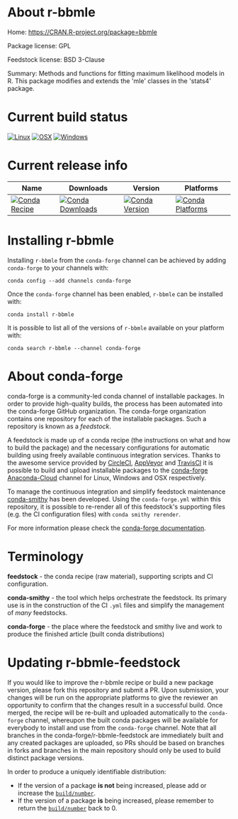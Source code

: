 About r-bbmle
=============

Home: https://CRAN.R-project.org/package=bbmle

Package license: GPL

Feedstock license: BSD 3-Clause

Summary: Methods and functions for fitting maximum likelihood models in R. This package modifies and extends the 'mle' classes in the 'stats4' package.



Current build status
====================

[![Linux](https://img.shields.io/circleci/project/github/conda-forge/r-bbmle-feedstock/master.svg?label=Linux)](https://circleci.com/gh/conda-forge/r-bbmle-feedstock)
[![OSX](https://img.shields.io/travis/conda-forge/r-bbmle-feedstock/master.svg?label=macOS)](https://travis-ci.org/conda-forge/r-bbmle-feedstock)
[![Windows](https://img.shields.io/appveyor/ci/conda-forge/r-bbmle-feedstock/master.svg?label=Windows)](https://ci.appveyor.com/project/conda-forge/r-bbmle-feedstock/branch/master)

Current release info
====================

| Name | Downloads | Version | Platforms |
| --- | --- | --- | --- |
| [![Conda Recipe](https://img.shields.io/badge/recipe-r--bbmle-green.svg)](https://anaconda.org/conda-forge/r-bbmle) | [![Conda Downloads](https://img.shields.io/conda/dn/conda-forge/r-bbmle.svg)](https://anaconda.org/conda-forge/r-bbmle) | [![Conda Version](https://img.shields.io/conda/vn/conda-forge/r-bbmle.svg)](https://anaconda.org/conda-forge/r-bbmle) | [![Conda Platforms](https://img.shields.io/conda/pn/conda-forge/r-bbmle.svg)](https://anaconda.org/conda-forge/r-bbmle) |

Installing r-bbmle
==================

Installing `r-bbmle` from the `conda-forge` channel can be achieved by adding `conda-forge` to your channels with:

```
conda config --add channels conda-forge
```

Once the `conda-forge` channel has been enabled, `r-bbmle` can be installed with:

```
conda install r-bbmle
```

It is possible to list all of the versions of `r-bbmle` available on your platform with:

```
conda search r-bbmle --channel conda-forge
```


About conda-forge
=================

conda-forge is a community-led conda channel of installable packages.
In order to provide high-quality builds, the process has been automated into the
conda-forge GitHub organization. The conda-forge organization contains one repository
for each of the installable packages. Such a repository is known as a *feedstock*.

A feedstock is made up of a conda recipe (the instructions on what and how to build
the package) and the necessary configurations for automatic building using freely
available continuous integration services. Thanks to the awesome service provided by
[CircleCI](https://circleci.com/), [AppVeyor](https://www.appveyor.com/)
and [TravisCI](https://travis-ci.org/) it is possible to build and upload installable
packages to the [conda-forge](https://anaconda.org/conda-forge)
[Anaconda-Cloud](https://anaconda.org/) channel for Linux, Windows and OSX respectively.

To manage the continuous integration and simplify feedstock maintenance
[conda-smithy](https://github.com/conda-forge/conda-smithy) has been developed.
Using the ``conda-forge.yml`` within this repository, it is possible to re-render all of
this feedstock's supporting files (e.g. the CI configuration files) with ``conda smithy rerender``.

For more information please check the [conda-forge documentation](https://conda-forge.org/docs/).

Terminology
===========

**feedstock** - the conda recipe (raw material), supporting scripts and CI configuration.

**conda-smithy** - the tool which helps orchestrate the feedstock.
                   Its primary use is in the construction of the CI ``.yml`` files
                   and simplify the management of *many* feedstocks.

**conda-forge** - the place where the feedstock and smithy live and work to
                  produce the finished article (built conda distributions)


Updating r-bbmle-feedstock
==========================

If you would like to improve the r-bbmle recipe or build a new
package version, please fork this repository and submit a PR. Upon submission,
your changes will be run on the appropriate platforms to give the reviewer an
opportunity to confirm that the changes result in a successful build. Once
merged, the recipe will be re-built and uploaded automatically to the
`conda-forge` channel, whereupon the built conda packages will be available for
everybody to install and use from the `conda-forge` channel.
Note that all branches in the conda-forge/r-bbmle-feedstock are
immediately built and any created packages are uploaded, so PRs should be based
on branches in forks and branches in the main repository should only be used to
build distinct package versions.

In order to produce a uniquely identifiable distribution:
 * If the version of a package **is not** being increased, please add or increase
   the [``build/number``](https://conda.io/docs/user-guide/tasks/build-packages/define-metadata.html#build-number-and-string).
 * If the version of a package **is** being increased, please remember to return
   the [``build/number``](https://conda.io/docs/user-guide/tasks/build-packages/define-metadata.html#build-number-and-string)
   back to 0.
